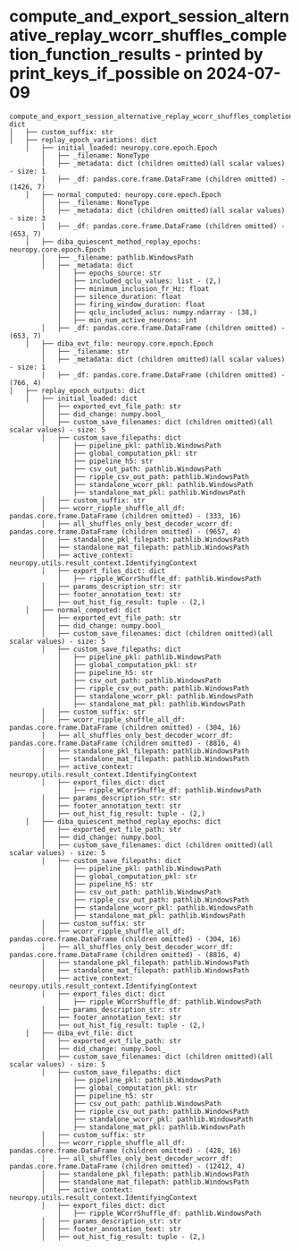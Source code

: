 compute_and_export_session_alternative_replay_wcorr_shuffles_completion_function_results - printed by print_keys_if_possible on 2024-07-09
===================================================================================================


    compute_and_export_session_alternative_replay_wcorr_shuffles_completion_function_results: dict
	│   ├── custom_suffix: str
	│   ├── replay_epoch_variations: dict
		│   ├── initial_loaded: neuropy.core.epoch.Epoch
			│   ├── _filename: NoneType
			│   ├── _metadata: dict (children omitted)(all scalar values) - size: 1
			│   ├── _df: pandas.core.frame.DataFrame (children omitted) - (1426, 7)
		│   ├── normal_computed: neuropy.core.epoch.Epoch
			│   ├── _filename: NoneType
			│   ├── _metadata: dict (children omitted)(all scalar values) - size: 3
			│   ├── _df: pandas.core.frame.DataFrame (children omitted) - (653, 7)
		│   ├── diba_quiescent_method_replay_epochs: neuropy.core.epoch.Epoch
			│   ├── _filename: pathlib.WindowsPath
			│   ├── _metadata: dict
				│   ├── epochs_source: str
				│   ├── included_qclu_values: list - (2,)
				│   ├── minimum_inclusion_fr_Hz: float
				│   ├── silence_duration: float
				│   ├── firing_window_duration: float
				│   ├── qclu_included_aclus: numpy.ndarray - (38,)
				│   ├── min_num_active_neurons: int
			│   ├── _df: pandas.core.frame.DataFrame (children omitted) - (653, 7)
		│   ├── diba_evt_file: neuropy.core.epoch.Epoch
			│   ├── _filename: str
			│   ├── _metadata: dict (children omitted)(all scalar values) - size: 1
			│   ├── _df: pandas.core.frame.DataFrame (children omitted) - (766, 4)
	│   ├── replay_epoch_outputs: dict
		│   ├── initial_loaded: dict
			│   ├── exported_evt_file_path: str
			│   ├── did_change: numpy.bool_
			│   ├── custom_save_filenames: dict (children omitted)(all scalar values) - size: 5
			│   ├── custom_save_filepaths: dict
				│   ├── pipeline_pkl: pathlib.WindowsPath
				│   ├── global_computation_pkl: str
				│   ├── pipeline_h5: str
				│   ├── csv_out_path: pathlib.WindowsPath
				│   ├── ripple_csv_out_path: pathlib.WindowsPath
				│   ├── standalone_wcorr_pkl: pathlib.WindowsPath
				│   ├── standalone_mat_pkl: pathlib.WindowsPath
			│   ├── custom_suffix: str
			│   ├── wcorr_ripple_shuffle_all_df: pandas.core.frame.DataFrame (children omitted) - (333, 16)
			│   ├── all_shuffles_only_best_decoder_wcorr_df: pandas.core.frame.DataFrame (children omitted) - (9657, 4)
			│   ├── standalone_pkl_filepath: pathlib.WindowsPath
			│   ├── standalone_mat_filepath: pathlib.WindowsPath
			│   ├── active_context: neuropy.utils.result_context.IdentifyingContext
			│   ├── export_files_dict: dict
				│   ├── ripple_WCorrShuffle_df: pathlib.WindowsPath
			│   ├── params_description_str: str
			│   ├── footer_annotation_text: str
			│   ├── out_hist_fig_result: tuple - (2,)
		│   ├── normal_computed: dict
			│   ├── exported_evt_file_path: str
			│   ├── did_change: numpy.bool_
			│   ├── custom_save_filenames: dict (children omitted)(all scalar values) - size: 5
			│   ├── custom_save_filepaths: dict
				│   ├── pipeline_pkl: pathlib.WindowsPath
				│   ├── global_computation_pkl: str
				│   ├── pipeline_h5: str
				│   ├── csv_out_path: pathlib.WindowsPath
				│   ├── ripple_csv_out_path: pathlib.WindowsPath
				│   ├── standalone_wcorr_pkl: pathlib.WindowsPath
				│   ├── standalone_mat_pkl: pathlib.WindowsPath
			│   ├── custom_suffix: str
			│   ├── wcorr_ripple_shuffle_all_df: pandas.core.frame.DataFrame (children omitted) - (304, 16)
			│   ├── all_shuffles_only_best_decoder_wcorr_df: pandas.core.frame.DataFrame (children omitted) - (8816, 4)
			│   ├── standalone_pkl_filepath: pathlib.WindowsPath
			│   ├── standalone_mat_filepath: pathlib.WindowsPath
			│   ├── active_context: neuropy.utils.result_context.IdentifyingContext
			│   ├── export_files_dict: dict
				│   ├── ripple_WCorrShuffle_df: pathlib.WindowsPath
			│   ├── params_description_str: str
			│   ├── footer_annotation_text: str
			│   ├── out_hist_fig_result: tuple - (2,)
		│   ├── diba_quiescent_method_replay_epochs: dict
			│   ├── exported_evt_file_path: str
			│   ├── did_change: numpy.bool_
			│   ├── custom_save_filenames: dict (children omitted)(all scalar values) - size: 5
			│   ├── custom_save_filepaths: dict
				│   ├── pipeline_pkl: pathlib.WindowsPath
				│   ├── global_computation_pkl: str
				│   ├── pipeline_h5: str
				│   ├── csv_out_path: pathlib.WindowsPath
				│   ├── ripple_csv_out_path: pathlib.WindowsPath
				│   ├── standalone_wcorr_pkl: pathlib.WindowsPath
				│   ├── standalone_mat_pkl: pathlib.WindowsPath
			│   ├── custom_suffix: str
			│   ├── wcorr_ripple_shuffle_all_df: pandas.core.frame.DataFrame (children omitted) - (304, 16)
			│   ├── all_shuffles_only_best_decoder_wcorr_df: pandas.core.frame.DataFrame (children omitted) - (8816, 4)
			│   ├── standalone_pkl_filepath: pathlib.WindowsPath
			│   ├── standalone_mat_filepath: pathlib.WindowsPath
			│   ├── active_context: neuropy.utils.result_context.IdentifyingContext
			│   ├── export_files_dict: dict
				│   ├── ripple_WCorrShuffle_df: pathlib.WindowsPath
			│   ├── params_description_str: str
			│   ├── footer_annotation_text: str
			│   ├── out_hist_fig_result: tuple - (2,)
		│   ├── diba_evt_file: dict
			│   ├── exported_evt_file_path: str
			│   ├── did_change: numpy.bool_
			│   ├── custom_save_filenames: dict (children omitted)(all scalar values) - size: 5
			│   ├── custom_save_filepaths: dict
				│   ├── pipeline_pkl: pathlib.WindowsPath
				│   ├── global_computation_pkl: str
				│   ├── pipeline_h5: str
				│   ├── csv_out_path: pathlib.WindowsPath
				│   ├── ripple_csv_out_path: pathlib.WindowsPath
				│   ├── standalone_wcorr_pkl: pathlib.WindowsPath
				│   ├── standalone_mat_pkl: pathlib.WindowsPath
			│   ├── custom_suffix: str
			│   ├── wcorr_ripple_shuffle_all_df: pandas.core.frame.DataFrame (children omitted) - (428, 16)
			│   ├── all_shuffles_only_best_decoder_wcorr_df: pandas.core.frame.DataFrame (children omitted) - (12412, 4)
			│   ├── standalone_pkl_filepath: pathlib.WindowsPath
			│   ├── standalone_mat_filepath: pathlib.WindowsPath
			│   ├── active_context: neuropy.utils.result_context.IdentifyingContext
			│   ├── export_files_dict: dict
				│   ├── ripple_WCorrShuffle_df: pathlib.WindowsPath
			│   ├── params_description_str: str
			│   ├── footer_annotation_text: str
			│   ├── out_hist_fig_result: tuple - (2,)
